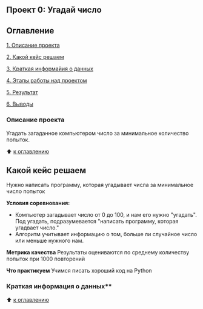 ## Проект 0: Угадай число

## Оглавление
[1. Описание проекта](https://github.com/zhdanovkm/data_science_study/blob/main/project%200/README.MD#Описание-проекта)

[2. Какой кейс решаем](https://github.com/zhdanovkm/data_science_study/blob/main/project%200/README.MD#Какой-кейс-решаем)

[3. Краткая информайия о данных](https://github.com/zhdanovkm/data_science_study/blob/main/project%200/README.MD#Краткая-информация-о-данных)

[4. Этапы работы над проектом]()

[5. Результат]()

[6. Выводы]()

### Описание проекта
Угадать загаданное компьютером число за минимальное количество попыток.

:arrow_up: [к оглавлению](https://github.com/zhdanovkm/data_science_study/blob/main/project%200/README.MD#Оглавление)

## Какой кейс решаем
Нужно написать программу, которая угадывает числа за минимальное число попыток

**Условия соревнования:**
- Компьютер загадывает число от 0 до 100, и нам его нужно "угадать". Под угадать, подразумевается "написать программу, которая угадвает число."
- Алгоритм учитывает информацию о том, больше ли случайное число или меньше нужного нам.

**Метрика качества**
Результаты оцениваются по среднему количеству попыток при 1000 повторений

**Что практикуем**
Учимся писать хороший код на Python

### Краткая информация о данных**

:arrow_up: [к оглавлению](https://github.com/zhdanovkm/data_science_study/blob/main/project%200/README.MD#Оглавление)
